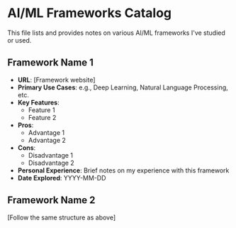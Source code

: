 # AI/ML Frameworks Catalog

This file lists and provides notes on various AI/ML frameworks I've studied or used.

## Framework Name 1

- **URL**: [Framework website]
- **Primary Use Cases**: e.g., Deep Learning, Natural Language Processing, etc.
- **Key Features**:
  - Feature 1
  - Feature 2
- **Pros**:
  - Advantage 1
  - Advantage 2
- **Cons**:
  - Disadvantage 1
  - Disadvantage 2
- **Personal Experience**: Brief notes on my experience with this framework
- **Date Explored**: YYYY-MM-DD

## Framework Name 2

[Follow the same structure as above]